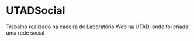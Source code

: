 # UTADSocial
Trabalho realizado na cadeira de Laboratório Web na UTAD, onde foi criada uma rede social 
